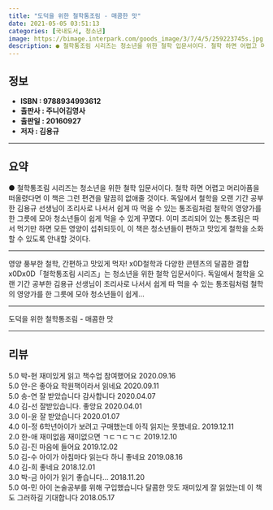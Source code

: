 ```yaml
---
title: "도덕을 위한 철학통조림 - 매콤한 맛"
date: 2021-05-05 03:51:13
categories: [국내도서, 청소년]
image: https://bimage.interpark.com/goods_image/3/7/4/5/259223745s.jpg
description: ● 철학통조림 시리즈는 청소년을 위한 철학 입문서이다. 철학 하면 어렵고 머리아픔을 떠올렸다면 이 책은 그런 편견을 말끔히 없애줄 것이다. 독일에서 철학을 오랜 기간 공부한 김용규 선생님이 조리사로 나서서 쉽게 따 먹을 수 있는 통조림처럼 철학의 영양가를 한 그릇에 모아 청소년들이 쉽
---
```


## **정보**

- **ISBN : 9788934993612**
- **출판사 : 주니어김영사**
- **출판일 : 20160927**
- **저자 : 김용규**

------



## **요약**

●  철학통조림 시리즈는 청소년을 위한 철학 입문서이다. 철학 하면 어렵고 머리아픔을 떠올렸다면 이 책은 그런 편견을 말끔히 없애줄 것이다. 독일에서 철학을 오랜 기간 공부한 김용규 선생님이 조리사로 나서서 쉽게 따 먹을 수 있는 통조림처럼 철학의 영양가를 한 그릇에 모아 청소년들이 쉽게 먹을 수 있게 꾸몄다. 이미 조리되어 있는 통조림은 따서 먹기만 하면 모든 영양이 섭취되듯이, 이 책은 청소년들이 편하고 맛있게 철학을 소화할 수 있도록 안내할 것이다.

------

영양 풍부한 철학, 간편하고 맛있게 먹자! x0D철학과 다양한 콘텐츠의 달콤한 결합x0Dx0D「철학통조림 시리즈」는 청소년을 위한 철학 입문서이다. 독일에서 철학을 오랜 기간 공부한 김용규 선생님이 조리사로 나서서 쉽게 따 먹을 수 있는 통조림처럼 철학의 영양가를 한 그릇에 모아 청소년들이 쉽게... 

------


도덕을 위한 철학통조림 - 매콤한 맛 

------


## **리뷰** 

5.0 박-현 재미있게 읽고 책수업 참여했어요 2020.09.16 <br/>5.0 안-은 좋아요 학원책이라서 읽네요 2020.09.11 <br/>5.0 송-연 잘 받았습니다 감사합니다  2020.04.07 <br/>4.0 김-선 잘받있습니다. 좋앙요 2020.04.01 <br/>3.0 이-윤 잘 받았습니다  2020.01.07 <br/>4.0 이-정 6학년아이가 보려고 구매했는데
아직 읽지는 못했네요. 2019.12.11 <br/>2.0 한-애 재미없음 재미없으면 ㄱㄷㄱㄷㄱㄷ 2019.12.10 <br/>5.0 김-진 마음에 들어요  2019.12.02 <br/>5.0 김-수 아이가 아침마다 읽는다  하니 좋네요 2019.08.16 <br/>4.0 김-희 좋네요 2018.12.01 <br/>3.0 박-금 아이가 읽기 좋습니다... 2018.11.20 <br/>5.0 여-민 아이 논술공부를 위해 구입했습니다 달콤한 맛도 재미있게 잘 읽었는데 이 책도 그러하길 기대합니다 2018.05.17 <br/>